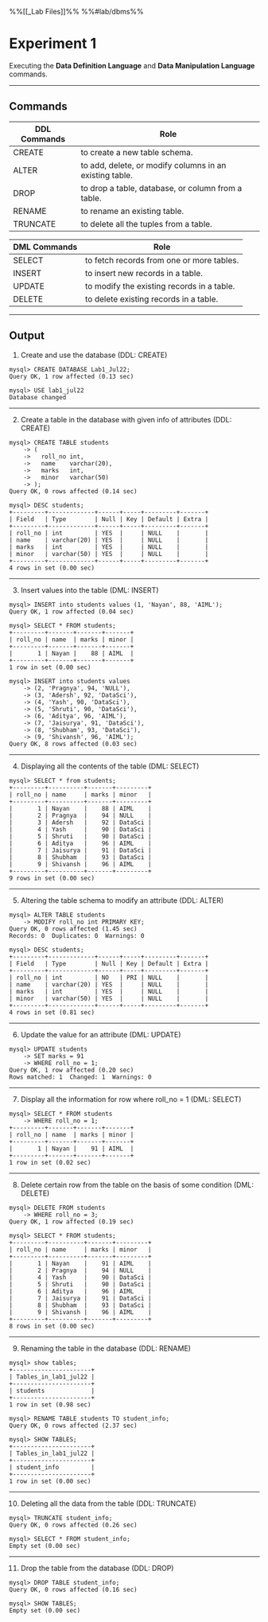 %%[[_Lab Files]]%%
%%#lab/dbms%%
# Experiment 1
Executing the **Data Definition Language** and **Data Manipulation Language** commands.

---
## Commands
| DDL Commands | Role                                                    |
| ------------ | ------------------------------------------------------- |
| CREATE       | to create a new table schema.                           |
| ALTER        | to add, delete, or modify columns in an existing table. |
| DROP         | to drop a table, database, or column from a table.      |
| RENAME       | to rename an existing table.                            |
| TRUNCATE     | to delete all the tuples from a table.                  |

| DML Commands | Role                                       |
| ------------ | ------------------------------------------ |
| SELECT       | to fetch records from one or more tables.  |
| INSERT       | to insert new records in a table.          |
| UPDATE       | to modify the existing records in a table. |
| DELETE       | to delete existing records in a table.     |

---
## Output
1. Create and use the database (DDL: CREATE)
```plain
mysql> CREATE DATABASE Lab1_Jul22;
Query OK, 1 row affected (0.13 sec)

mysql> USE lab1_jul22
Database changed
```
---
2. Create a table in the database with given info of attributes (DDL: CREATE)
```plain
mysql> CREATE TABLE students
    -> (
    ->   roll_no int,
    ->   name    varchar(20),
    ->   marks   int,
    ->   minor   varchar(50)
    -> );
Query OK, 0 rows affected (0.14 sec)

mysql> DESC students;
+---------+-------------+------+-----+---------+-------+
| Field   | Type        | Null | Key | Default | Extra |
+---------+-------------+------+-----+---------+-------+
| roll_no | int         | YES  |     | NULL    |       |
| name    | varchar(20) | YES  |     | NULL    |       |
| marks   | int         | YES  |     | NULL    |       |
| minor   | varchar(50) | YES  |     | NULL    |       |
+---------+-------------+------+-----+---------+-------+
4 rows in set (0.00 sec)
```
---
3. Insert values into the table (DML: INSERT)
```plain
mysql> INSERT into students values (1, 'Nayan', 88, 'AIML');
Query OK, 1 row affected (0.04 sec)

mysql> SELECT * FROM students;
+---------+-------+-------+-------+
| roll_no | name  | marks | minor |
+---------+-------+-------+-------+
|       1 | Nayan |    88 | AIML  |
+---------+-------+-------+-------+
1 row in set (0.00 sec)

mysql> INSERT into students values
    -> (2, 'Pragnya', 94, 'NULL'),
    -> (3, 'Adersh', 92, 'DataSci'),
    -> (4, 'Yash', 90, 'DataSci'),
    -> (5, 'Shruti', 90, 'DataSci'),
    -> (6, 'Aditya', 96, 'AIML'),
    -> (7, 'Jaisurya', 91, 'DataSci'),
    -> (8, 'Shubham', 93, 'DataSci'),
    -> (9, 'Shivansh', 96, 'AIML');
Query OK, 8 rows affected (0.03 sec)
```
---
4. Displaying all the contents of the table (DML: SELECT)
```plain
mysql> SELECT * from students;
+---------+----------+-------+---------+
| roll_no | name     | marks | minor   |
+---------+----------+-------+---------+
|       1 | Nayan    |    88 | AIML    |
|       2 | Pragnya  |    94 | NULL    |
|       3 | Adersh   |    92 | DataSci |
|       4 | Yash     |    90 | DataSci |
|       5 | Shruti   |    90 | DataSci |
|       6 | Aditya   |    96 | AIML    |
|       7 | Jaisurya |    91 | DataSci |
|       8 | Shubham  |    93 | DataSci |
|       9 | Shivansh |    96 | AIML    |
+---------+----------+-------+---------+
9 rows in set (0.00 sec)
```
---
5. Altering the table schema to modify an attribute (DDL: ALTER)
```plain
mysql> ALTER TABLE students
    -> MODIFY roll_no int PRIMARY KEY;
Query OK, 0 rows affected (1.45 sec)
Records: 0  Duplicates: 0  Warnings: 0

mysql> DESC students;
+---------+-------------+------+-----+---------+-------+
| Field   | Type        | Null | Key | Default | Extra |
+---------+-------------+------+-----+---------+-------+
| roll_no | int         | NO   | PRI | NULL    |       |
| name    | varchar(20) | YES  |     | NULL    |       |
| marks   | int         | YES  |     | NULL    |       |
| minor   | varchar(50) | YES  |     | NULL    |       |
+---------+-------------+------+-----+---------+-------+
4 rows in set (0.81 sec)
```
---
6. Update the value for an attribute (DML: UPDATE)
```plain
mysql> UPDATE students
    -> SET marks = 91
    -> WHERE roll_no = 1;
Query OK, 1 row affected (0.20 sec)
Rows matched: 1  Changed: 1  Warnings: 0
```
---
7. Display all the information for row where roll_no = 1 (DML: SELECT)
```plain
mysql> SELECT * FROM students
    -> WHERE roll_no = 1;
+---------+-------+-------+-------+
| roll_no | name  | marks | minor |
+---------+-------+-------+-------+
|       1 | Nayan |    91 | AIML  |
+---------+-------+-------+-------+
1 row in set (0.02 sec)
```
---
8. Delete certain row from the table on the basis of some condition (DML: DELETE)
```plain
mysql> DELETE FROM students
    -> WHERE roll_no = 3;
Query OK, 1 row affected (0.19 sec)

mysql> SELECT * FROM students;
+---------+----------+-------+---------+
| roll_no | name     | marks | minor   |
+---------+----------+-------+---------+
|       1 | Nayan    |    91 | AIML    |
|       2 | Pragnya  |    94 | NULL    |
|       4 | Yash     |    90 | DataSci |
|       5 | Shruti   |    90 | DataSci |
|       6 | Aditya   |    96 | AIML    |
|       7 | Jaisurya |    91 | DataSci |
|       8 | Shubham  |    93 | DataSci |
|       9 | Shivansh |    96 | AIML    |
+---------+----------+-------+---------+
8 rows in set (0.00 sec)
```
---
9. Renaming the table in the database (DDL: RENAME)
```plain
mysql> show tables;
+----------------------+
| Tables_in_lab1_jul22 |
+----------------------+
| students             |
+----------------------+
1 row in set (0.98 sec)

mysql> RENAME TABLE students TO student_info;
Query OK, 0 rows affected (2.37 sec)

mysql> SHOW TABLES;
+----------------------+
| Tables_in_lab1_jul22 |
+----------------------+
| student_info         |
+----------------------+
1 row in set (0.00 sec)
```
---
10. Deleting all the data from the table (DDL: TRUNCATE)
```plain
mysql> TRUNCATE student_info;
Query OK, 0 rows affected (0.26 sec)

mysql> SELECT * FROM student_info;
Empty set (0.00 sec)
```
---
11. Drop the table from the database (DDL: DROP)
```plain
mysql> DROP TABLE student_info;
Query OK, 0 rows affected (0.16 sec)

mysql> SHOW TABLES;
Empty set (0.00 sec)
```

